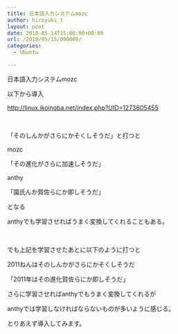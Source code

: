 ```yaml
---
title: 日本語入力システムmozc
author: hiroyuki_t
layout: post
date: 2010-05-14T15:00:00+00:00
url: /2010/05/15/000000/
categories:
  - Ubuntu

---
```

<div class="section">
  <p>
    日本語入力システムmozc
  </p>
  
  <p>
    以下から導入
  </p>
  
  <p>
    <a href="http://linux.ikoinoba.net/index.php?UID=1273605455" target="_blank">http://linux.ikoinoba.net/index.php?UID=1273605455</a>
  </p>
  
  <p>
    &nbsp;
  </p>
  
  <p>
    「そのしんかがさらにかそくしそうだ」と打つと
  </p>
  
  <p>
    mozc
  </p>
  
  <p>
    「その進化がさらに加速しそうだ」
  </p>
  
  <p>
    anthy
  </p>
  
  <p>
    「園氏んか賀佐らにか即しそうだ」
  </p>
  
  <p>
    となる
  </p>
  
  <p>
    anthyでも学習させればうまく変換してくれることもある。
  </p>
  
  <p>
    &nbsp;
  </p>
  
  <p>
    でも上記を学習させたあとに以下のように打つと
  </p>
  
  <p>
    2011ねんはそのしんかがさらにかそくしそうだ
  </p>
  
  <p>
    「2011年はその進化賀佐らにか即しそうだ」
  </p>
  
  <p>
    さらに学習させればanthyでもうまく変換してくれるが
  </p>
  
  <p>
    anthyでは学習しなければならないものが多いように感じる。
  </p>
  
  <p>
    とりあえず導入してみます。
  </p>
</div>